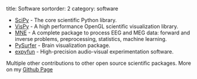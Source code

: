 title: Software
sortorder: 2
category: software

- [SciPy](https://scipy.org) - The core scientific Python library.
- [VisPy](http://vispy.org) - A high performance OpenGL scientific visualization library.
- [MNE](http://mne.tools/) - A complete package to process EEG and MEG data: forward and inverse problems, preprocessing, statistics, machine learning.
- [PySurfer](http://pysurfer.github.io) - Brain visualization package.
- [expyfun](https://labsn.github.io/expyfun) - High-precision audio-visual experimentation software.

Multiple other contributions to other open source scientific packages.
More on my [Github Page](http://github.com/larsoner)
